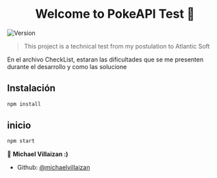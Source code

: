 <h1 align="center">Welcome to PokeAPI Test 👋</h1>
<p>
  <img alt="Version" src="https://img.shields.io/badge/version-0.1.0-blue.svg?cacheSeconds=2592000" />
</p>


> This project is a technical test from my postulation to Atlantic Soft

En el archivo CheckList, estaran las dificultades que se me presenten durante el desarrollo y como las solucione


## Instalación

```sh
npm install
```
## inicio

```sh
npm start
```

👤 **Michael Villaizan :)**

* Github: [@michaelvillaizan](https://github.com/MichaelVillaizan)
